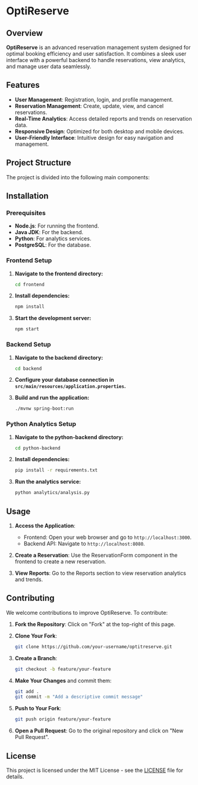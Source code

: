 # OptiReserve

## Overview

**OptiReserve** is an advanced reservation management system designed for optimal booking efficiency and user satisfaction. It combines a sleek user interface with a powerful backend to handle reservations, view analytics, and manage user data seamlessly.

## Features

- **User Management**: Registration, login, and profile management.
- **Reservation Management**: Create, update, view, and cancel reservations.
- **Real-Time Analytics**: Access detailed reports and trends on reservation data.
- **Responsive Design**: Optimized for both desktop and mobile devices.
- **User-Friendly Interface**: Intuitive design for easy navigation and management.

## Project Structure

The project is divided into the following main components:


## Installation

### Prerequisites

- **Node.js**: For running the frontend.
- **Java JDK**: For the backend.
- **Python**: For analytics services.
- **PostgreSQL**: For the database.

### Frontend Setup

1. **Navigate to the frontend directory:**

    ```bash
    cd frontend
    ```

2. **Install dependencies:**

    ```bash
    npm install
    ```

3. **Start the development server:**

    ```bash
    npm start
    ```

### Backend Setup

1. **Navigate to the backend directory:**

    ```bash
    cd backend
    ```

2. **Configure your database connection in `src/main/resources/application.properties`.**

3. **Build and run the application:**

    ```bash
    ./mvnw spring-boot:run
    ```

### Python Analytics Setup

1. **Navigate to the python-backend directory:**

    ```bash
    cd python-backend
    ```

2. **Install dependencies:**

    ```bash
    pip install -r requirements.txt
    ```

3. **Run the analytics service:**

    ```bash
    python analytics/analysis.py
    ```

## Usage

1. **Access the Application**: 
   - Frontend: Open your web browser and go to `http://localhost:3000`.
   - Backend API: Navigate to `http://localhost:8080`.

2. **Create a Reservation**: Use the ReservationForm component in the frontend to create a new reservation.

3. **View Reports**: Go to the Reports section to view reservation analytics and trends.

## Contributing

We welcome contributions to improve OptiReserve. To contribute:

1. **Fork the Repository**: Click on "Fork" at the top-right of this page.

2. **Clone Your Fork**:

    ```bash
    git clone https://github.com/your-username/optitreserve.git
    ```

3. **Create a Branch**:

    ```bash
    git checkout -b feature/your-feature
    ```

4. **Make Your Changes** and commit them:

    ```bash
    git add .
    git commit -m "Add a descriptive commit message"
    ```

5. **Push to Your Fork**:

    ```bash
    git push origin feature/your-feature
    ```

6. **Open a Pull Request**: Go to the original repository and click on "New Pull Request".

## License

This project is licensed under the MIT License - see the [LICENSE](LICENSE) file for details.
